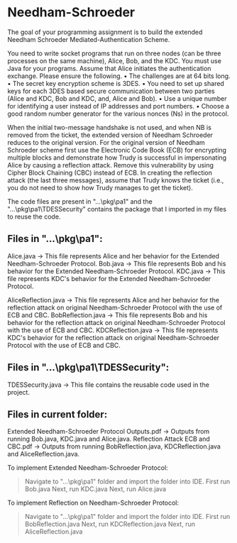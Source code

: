 # Needham-Schroeder
The goal of your programming assignment is to build the extended Needham Schroeder Mediated-Authentication Scheme.

You need to write socket programs that run on three nodes (can be three processes on the same machine), Alice, Bob, and the KDC. You must use Java for your programs. Assume that Alice initiates the authentication exchange. Please ensure the following.
• The challenges are at 64 bits long.
• The secret key encryption scheme is 3DES.
• You need to set up shared keys for each 3DES based secure communication between
two parties (Alice and KDC, Bob and KDC, and, Alice and Bob).
• Use a unique number for identifying a user instead of IP addresses and port numbers.
• Choose a good random number generator for the various nonces (Ns) in the protocol.

When the initial two-message handshake is not used, and when NB is removed from the ticket, the extended version of Needham Schroeder reduces to the original version. For the original version of Needham Schroeder scheme first use the Electronic Code Book (ECB) for encrypting multiple blocks and demonstrate how Trudy is successful in impersonating Alice by causing a reflection attack. Remove this vulnerability by using Cipher Block Chaining (CBC) instead of ECB. In creating the reflection attack (the last three messages), assume that Trudy knows the ticket (i.e., you do not need to show how Trudy manages to get the ticket).

The code files are present in "...\pkg\pa1" and the "...\pkg\pa1\TDESSecurity" contains the package that I imported in my files to reuse the code.

Files in "...\pkg\pa1":
-----------------------
Alice.java -> This file represents Alice and her behavior for the Extended Needham-Schroeder Protocol.
Bob.java -> This file represents Bob and his behavior for the Extended Needham-Schroeder Protocol.
KDC.java -> This file represents KDC's behavior for the Extended Needham-Schroeder Protocol.

AliceReflection.java -> This file represents Alice and her behavior for the reflection attack on original Needham-Schroeder Protocol with the use of ECB and CBC.
BobReflection.java -> This file represents Bob and his behavior for the reflection attack on original Needham-Schroeder Protocol with the use of ECB and CBC.
KDCReflection.java -> This file represents KDC's behavior for the reflection attack on original Needham-Schroeder Protocol with the use of ECB and CBC.

Files in "...\pkg\pa1\TDESSecurity":
------------------------------------
TDESSecurity.java -> This file contains the reusable code used in the project.

Files in current folder:
------------------------
Extended Needham-Schroeder Protocol Outputs.pdf -> Outputs from running Bob.java, KDC.java and Alice.java.
Reflection Attack ECB and CBC.pdf -> Outputs from running BobReflection.java, KDCReflection.java and AliceReflection.java.


To implement Extended Needham-Schroeder Protocol:
> Navigate to "...\pkg\pa1" folder and import the folder into IDE.
> First run Bob.java
> Next, run KDC.java
> Next, run Alice.java

To implement Reflection on Needham-Schroeder Protocol:
> Navigate to "...\pkg\pa1" folder and import the folder into IDE.
> First run BobReflection.java
> Next, run KDCReflection.java
> Next, run AliceReflection.java
